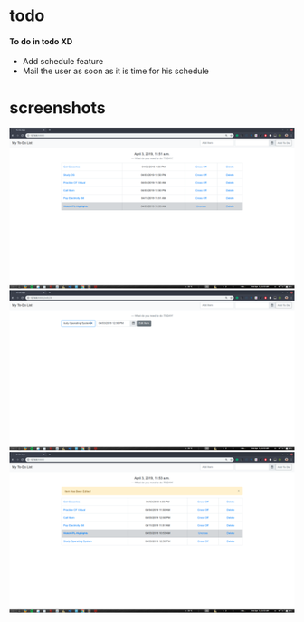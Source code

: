# todo

#### To do in todo XD

- Add schedule feature
- Mail the user as soon as it is time for his schedule

# screenshots

![Home](/screenshots/1.png)
![Edit](/screenshots/3.png)
![Edit Done](/screenshots/4.png)
